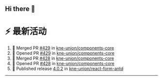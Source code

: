 ## Hi there 👋

<!--

**Here are some ideas to get you started:**

🙋‍♀️ A short introduction - what is your organization all about?
🌈 Contribution guidelines - how can the community get involved?
👩‍💻 Useful resources - where can the community find your docs? Is there anything else the community should know?
🍿 Fun facts - what does your team eat for breakfast?
🧙 Remember, you can do mighty things with the power of [Markdown](https://docs.github.com/github/writing-on-github/getting-started-with-writing-and-formatting-on-github/basic-writing-and-formatting-syntax)
-->


# ⚡ 最新活动

<!--START_SECTION:activity-->
1. 🎉 Merged PR [#429](https://github.com/kne-union/components-core/pull/429) in [kne-union/components-core](https://github.com/kne-union/components-core)
2. 💪 Opened PR [#429](https://github.com/kne-union/components-core/pull/429) in [kne-union/components-core](https://github.com/kne-union/components-core)
3. 🎉 Merged PR [#428](https://github.com/kne-union/components-core/pull/428) in [kne-union/components-core](https://github.com/kne-union/components-core)
4. 💪 Opened PR [#428](https://github.com/kne-union/components-core/pull/428) in [kne-union/components-core](https://github.com/kne-union/components-core)
5. 🚀 Published release [4.0.2](https://github.com/kne-union/react-form-antd/releases/tag/4.0.2) in [kne-union/react-form-antd](https://github.com/kne-union/react-form-antd)
<!--END_SECTION:activity-->

---
